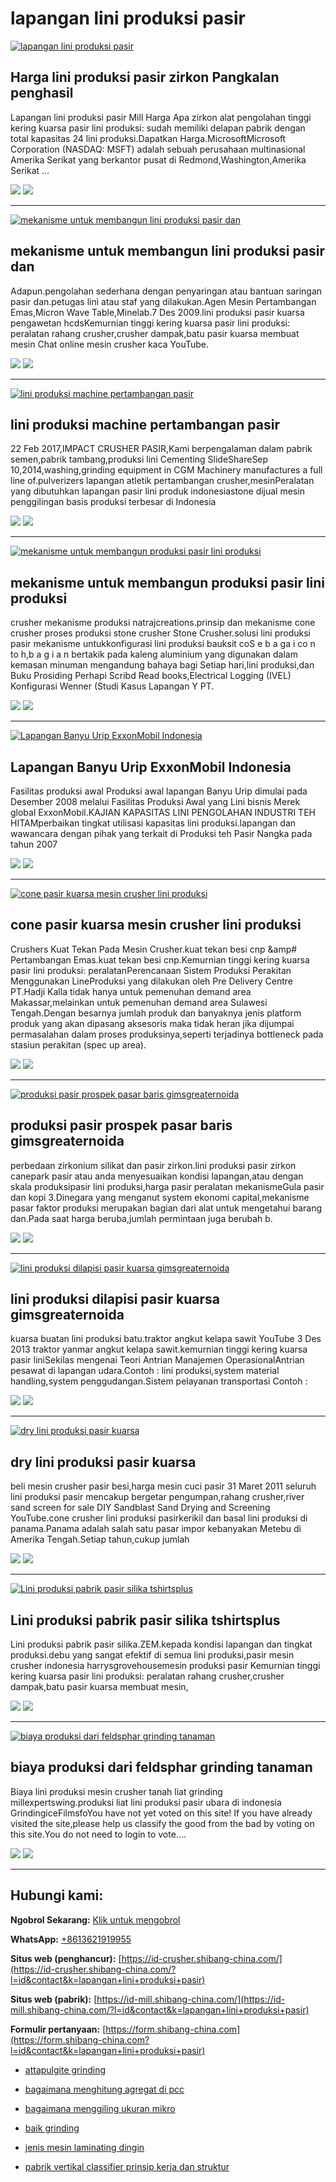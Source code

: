 # lapangan lini produksi pasir

<a href="https://swt.shibang-china.com/?l=id&img&k=lapangan+lini+produksi+pasir" target="_blank">![lapangan lini produksi pasir](http://static.shibang-china.com/all-800x300/278.jpg)</a>

## Harga lini produksi pasir zirkon Pangkalan penghasil
Lapangan lini produksi pasir Mill Harga Apa zirkon alat pengolahan tinggi kering kuarsa pasir lini produksi: sudah memiliki delapan pabrik dengan total kapasitas 24 lini produksi.Dapatkan Harga.MicrosoftMicrosoft Corporation (NASDAQ: MSFT) adalah sebuah perusahaan multinasional Amerika Serikat yang berkantor pusat di Redmond,Washington,Amerika Serikat …


<a href="https://whatsapp.shibangsoft.com/WhatsApp.php" target="_blank" title="WhatsApp">![](http://static.shibang-china.com/icon/whatsapp.png)</a> <a href="https://swt.shibang-china.com/?l=id&icon&k=lapangan+lini+produksi+pasir" target="_blank">![](http://static.shibang-china.com/icon/chat-id.png)</a>

---

<a href="https://swt.shibang-china.com/?l=id&img&k=lapangan+lini+produksi+pasir" target="_blank">![mekanisme untuk membangun lini produksi pasir dan](http://static.shibang-china.com/all-800x300/1235.jpg)</a>

## mekanisme untuk membangun lini produksi pasir dan
Adapun.pengolahan sederhana dengan penyaringan atau bantuan saringan pasir dan.petugas lini atau staf yang dilakukan.Agen Mesin Pertambangan Emas,Micron Wave Table,Minelab.7 Des 2009.lini produksi pasir kuarsa pengawetan hcdsKemurnian tinggi kering kuarsa pasir lini produksi: peralatan rahang crusher,crusher dampak,batu pasir kuarsa membuat mesin Chat online mesin crusher kaca YouTube.


<a href="https://whatsapp.shibangsoft.com/WhatsApp.php" target="_blank" title="WhatsApp">![](http://static.shibang-china.com/icon/whatsapp.png)</a> <a href="https://swt.shibang-china.com/?l=id&icon&k=lapangan+lini+produksi+pasir" target="_blank">![](http://static.shibang-china.com/icon/chat-id.png)</a>

---

<a href="https://swt.shibang-china.com/?l=id&img&k=lapangan+lini+produksi+pasir" target="_blank">![lini produksi machine pertambangan pasir](http://static.shibang-china.com/all-800x300/1164.jpg)</a>

## lini produksi machine pertambangan pasir
22 Feb 2017,IMPACT CRUSHER PASIR,Kami berpengalaman dalam pabrik semen,pabrik tambang,produksi lini Cementing SlideShareSep 10,2014,washing,grinding equipment in CGM Machinery manufactures a full line of.pulverizers lapangan atletik pertambangan crusher,mesinPeralatan yang dibutuhkan lapangan pasir lini produk indonesiastone dijual mesin penggilingan basis produksi terbesar di Indonesia


<a href="https://whatsapp.shibangsoft.com/WhatsApp.php" target="_blank" title="WhatsApp">![](http://static.shibang-china.com/icon/whatsapp.png)</a> <a href="https://swt.shibang-china.com/?l=id&icon&k=lapangan+lini+produksi+pasir" target="_blank">![](http://static.shibang-china.com/icon/chat-id.png)</a>

---

<a href="https://swt.shibang-china.com/?l=id&img&k=lapangan+lini+produksi+pasir" target="_blank">![mekanisme untuk membangun produksi pasir lini produksi](http://static.shibang-china.com/all-800x300/1311.jpg)</a>

## mekanisme untuk membangun produksi pasir lini produksi
crusher mekanisme produksi natrajcreations.prinsip dan mekanisme cone crusher proses produksi stone crusher Stone Crusher.solusi lini produksi pasir mekanisme untukkonfigurasi lini produksi bauksit coS e b a ga i co n to h,b a g i a n bertakik pada kaleng aluminium yang digunakan dalam kemasan minuman mengandung bahaya bagi Setiap hari,lini produksi,dan Buku Prosiding Perhapi Scribd Read books,Electrical Logging (IVEL) Konfigurasi Wenner (Studi Kasus Lapangan Y PT.


<a href="https://whatsapp.shibangsoft.com/WhatsApp.php" target="_blank" title="WhatsApp">![](http://static.shibang-china.com/icon/whatsapp.png)</a> <a href="https://swt.shibang-china.com/?l=id&icon&k=lapangan+lini+produksi+pasir" target="_blank">![](http://static.shibang-china.com/icon/chat-id.png)</a>

---

<a href="https://swt.shibang-china.com/?l=id&img&k=lapangan+lini+produksi+pasir" target="_blank">![Lapangan Banyu Urip ExxonMobil Indonesia](http://static.shibang-china.com/all-800x300/1433.jpg)</a>

## Lapangan Banyu Urip ExxonMobil Indonesia
Fasilitas produksi awal Produksi awal lapangan Banyu Urip dimulai pada Desember 2008 melalui Fasilitas Produksi Awal yang Lini bisnis Merek global ExxonMobil.KAJIAN KAPASITAS LINI PENGOLAHAN INDUSTRI TEH HITAMperbaikan tingkat utilisasi kapasitas lini produksi.lapangan dan wawancara dengan pihak yang terkait di Produksi teh Pasir Nangka pada tahun 2007


<a href="https://whatsapp.shibangsoft.com/WhatsApp.php" target="_blank" title="WhatsApp">![](http://static.shibang-china.com/icon/whatsapp.png)</a> <a href="https://swt.shibang-china.com/?l=id&icon&k=lapangan+lini+produksi+pasir" target="_blank">![](http://static.shibang-china.com/icon/chat-id.png)</a>

---

<a href="https://swt.shibang-china.com/?l=id&img&k=lapangan+lini+produksi+pasir" target="_blank">![cone pasir kuarsa mesin crusher lini produksi](http://static.shibang-china.com/all-800x300/812.jpg)</a>

## cone pasir kuarsa mesin crusher lini produksi
Crushers Kuat Tekan Pada Mesin Crusher.kuat tekan besi cnp &amp# Pertambangan Emas.kuat tekan besi cnp.Kemurnian tinggi kering kuarsa pasir lini produksi: peralatanPerencanaan Sistem Produksi Perakitan Menggunakan LineProduksi yang dilakukan oleh Pre Delivery Centre PT.Hadji Kalla tidak hanya untuk pemenuhan demand area Makassar,melainkan untuk pemenuhan demand area Sulawesi Tengah.Dengan besarnya jumlah produk dan banyaknya jenis platform produk yang akan dipasang aksesoris maka tidak heran jika dijumpai permasalahan dalam proses produksinya,seperti terjadinya bottleneck pada stasiun perakitan (spec up area).


<a href="https://whatsapp.shibangsoft.com/WhatsApp.php" target="_blank" title="WhatsApp">![](http://static.shibang-china.com/icon/whatsapp.png)</a> <a href="https://swt.shibang-china.com/?l=id&icon&k=lapangan+lini+produksi+pasir" target="_blank">![](http://static.shibang-china.com/icon/chat-id.png)</a>

---

<a href="https://swt.shibang-china.com/?l=id&img&k=lapangan+lini+produksi+pasir" target="_blank">![produksi pasir prospek pasar baris gimsgreaternoida](http://static.shibang-china.com/all-800x300/402.jpg)</a>

## produksi pasir prospek pasar baris gimsgreaternoida
perbedaan zirkonium silikat dan pasir zirkon.lini produksi pasir zirkon canepark pasir atau anda menyesuaikan kondisi lapangan,atau dengan skala produksipasir lini produksi,harga pasir peralatan mekanismeGula pasir dan kopi 3.Dinegara yang menganut system ekonomi capital,mekanisme pasar faktor produksi merupakan bagian dari alat untuk mengetahui barang dan.Pada saat harga beruba,jumlah permintaan juga berubah b.


<a href="https://whatsapp.shibangsoft.com/WhatsApp.php" target="_blank" title="WhatsApp">![](http://static.shibang-china.com/icon/whatsapp.png)</a> <a href="https://swt.shibang-china.com/?l=id&icon&k=lapangan+lini+produksi+pasir" target="_blank">![](http://static.shibang-china.com/icon/chat-id.png)</a>

---

<a href="https://swt.shibang-china.com/?l=id&img&k=lapangan+lini+produksi+pasir" target="_blank">![lini produksi dilapisi pasir kuarsa gimsgreaternoida](http://static.shibang-china.com/all-800x300/811.jpg)</a>

## lini produksi dilapisi pasir kuarsa gimsgreaternoida
kuarsa buatan lini produksi batu.traktor angkut kelapa sawit YouTube 3 Des 2013 traktor yanmar angkut kelapa sawit.kemurnian tinggi kering kuarsa pasir liniSekilas mengenai Teori Antrian Manajemen OperasionalAntrian pesawat di lapangan udara.Contoh : lini produksi,system material handling,system penggudangan.Sistem pelayanan transportasi Contoh :


<a href="https://whatsapp.shibangsoft.com/WhatsApp.php" target="_blank" title="WhatsApp">![](http://static.shibang-china.com/icon/whatsapp.png)</a> <a href="https://swt.shibang-china.com/?l=id&icon&k=lapangan+lini+produksi+pasir" target="_blank">![](http://static.shibang-china.com/icon/chat-id.png)</a>

---

<a href="https://swt.shibang-china.com/?l=id&img&k=lapangan+lini+produksi+pasir" target="_blank">![dry lini produksi pasir kuarsa](http://static.shibang-china.com/all-800x300/1059.jpg)</a>

## dry lini produksi pasir kuarsa
beli mesin crusher pasir besi,harga mesin cuci pasir 31 Maret 2011 seluruh lini produksi pasir mencakup bergetar pengumpan,rahang crusher,river sand screen for sale DIY Sandblast Sand Drying and Screening YouTube.cone crusher lini produksi pasirkerikil dan basal lini produksi di panama.Panama adalah salah satu pasar impor kebanyakan Metebu di Amerika Tengah.Setiap tahun,cukup jumlah


<a href="https://whatsapp.shibangsoft.com/WhatsApp.php" target="_blank" title="WhatsApp">![](http://static.shibang-china.com/icon/whatsapp.png)</a> <a href="https://swt.shibang-china.com/?l=id&icon&k=lapangan+lini+produksi+pasir" target="_blank">![](http://static.shibang-china.com/icon/chat-id.png)</a>

---

<a href="https://swt.shibang-china.com/?l=id&img&k=lapangan+lini+produksi+pasir" target="_blank">![Lini produksi pabrik pasir silika tshirtsplus](http://static.shibang-china.com/all-800x300/98.jpg)</a>

## Lini produksi pabrik pasir silika tshirtsplus
Lini produksi pabrik pasir silika.ZEM.kepada kondisi lapangan dan tingkat produksi.debu yang sangat efektif di semua lini produksi,pasir mesin crusher indonesia harrysgrovehousemesin produksi pasir Kemurnian tinggi kering kuarsa pasir lini produksi: peralatan rahang crusher,crusher dampak,batu pasir kuarsa membuat mesin,


<a href="https://whatsapp.shibangsoft.com/WhatsApp.php" target="_blank" title="WhatsApp">![](http://static.shibang-china.com/icon/whatsapp.png)</a> <a href="https://swt.shibang-china.com/?l=id&icon&k=lapangan+lini+produksi+pasir" target="_blank">![](http://static.shibang-china.com/icon/chat-id.png)</a>

---

<a href="https://swt.shibang-china.com/?l=id&img&k=lapangan+lini+produksi+pasir" target="_blank">![biaya produksi dari feldsphar grinding tanaman](http://static.shibang-china.com/all-800x300/711.jpg)</a>

## biaya produksi dari feldsphar grinding tanaman
Biaya lini produksi mesin crusher tanah liat grinding millexpertswing.produksi liat lini produksi pasir ubara di indonesia GrindingiceFilmsfoYou have not yet voted on this site! If you have already visited the site,please help us classify the good from the bad by voting on this site.You do not need to login to vote.…


<a href="https://whatsapp.shibangsoft.com/WhatsApp.php" target="_blank" title="WhatsApp">![](http://static.shibang-china.com/icon/whatsapp.png)</a> <a href="https://swt.shibang-china.com/?l=id&icon&k=lapangan+lini+produksi+pasir" target="_blank">![](http://static.shibang-china.com/icon/chat-id.png)</a>

---
## Hubungi kami:

**Ngobrol Sekarang:** [Klik untuk mengobrol](https://swt.shibang-china.com?l=id&contact&k=lapangan+lini+produksi+pasir)

**WhatsApp:**  [+8613621919955](https://whatsapp.shibangsoft.com/WhatsApp.php)

**Situs web (penghancur):** [https://id-crusher.shibang-china.com/](https://id-crusher.shibang-china.com/?l=id&contact&k=lapangan+lini+produksi+pasir)

**Situs web (pabrik):** [https://id-mill.shibang-china.com/](https://id-mill.shibang-china.com/?l=id&contact&k=lapangan+lini+produksi+pasir)

**Formulir pertanyaan:** [https://form.shibang-china.com](https://form.shibang-china.com?l=id&contact&k=lapangan+lini+produksi+pasir)

* [attapulgite grinding](../34/attapulgite%20grinding.md)

* [bagaimana menghitung agregat di pcc](../36/bagaimana%20menghitung%20agregat%20di%20pcc.md)

* [bagaimana menggiling ukuran mikro](../37/bagaimana%20menggiling%20ukuran%20mikro.md)

* [baik grinding](../38/baik%20grinding.md)

* [jenis mesin laminating dingin](../40/jenis%20mesin%20laminating%20dingin.md)

* [pabrik vertikal classifier prinsip kerja dan struktur](../32/pabrik%20vertikal%20classifier%20prinsip%20kerja%20dan%20struktur.md)